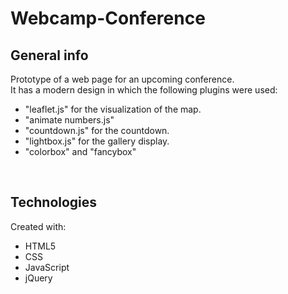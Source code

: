 # Webcamp-Conference

## General info
Prototype of a web page for an upcoming conference. <br>
It has a modern design in which the following plugins were used:
* "leaflet.js" for the visualization of the map.
* "animate numbers.js"
* "countdown.js" for the countdown.
* "lightbox.js" for the gallery display.
* "colorbox" and "fancybox"
<br>


## Technologies
Created with:
* HTML5
* CSS
* JavaScript
* jQuery
